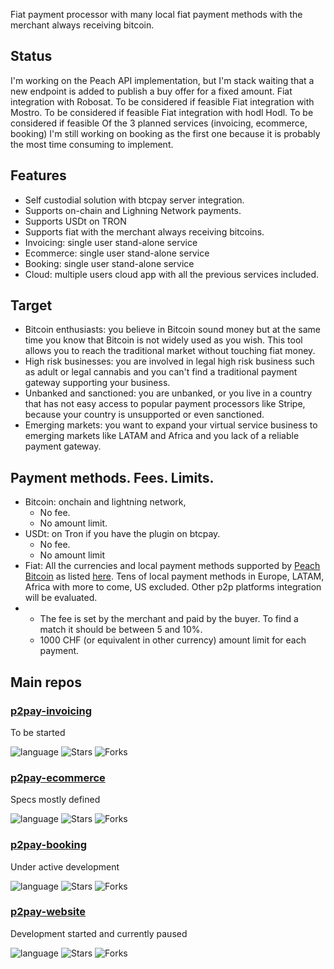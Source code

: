 Fiat payment processor with many local fiat payment methods with the merchant always receiving bitcoin.

## Status
I'm working on the Peach API implementation, but I'm stack waiting that a new endpoint is added to publish a buy offer for a fixed amount.
Fiat integration with Robosat. To be considered if feasible
Fiat integration with Mostro. To be considered if feasible
Fiat integration with hodl Hodl. To be considered if feasible
Of the 3 planned services (invoicing, ecommerce, booking) I'm still working on booking as the first one because it is probably the most time consuming to implement.

## Features
- Self custodial solution with btcpay server integration.  
- Supports on-chain and Lighning Network payments.
- Supports USDt on TRON
- Supports fiat with the merchant always receiving bitcoins.  
- Invoicing: single user stand-alone service
- Ecommerce: single user stand-alone service
- Booking: single user stand-alone service
- Cloud: multiple users cloud app with all the previous services included.

## Target
- Bitcoin enthusiasts: you believe in Bitcoin sound money but at the same time you know that Bitcoin is not widely used as you wish. This tool allows you to reach the traditional market without touching fiat money.  
- High risk businesses: you are involved in legal high risk business such as adult or legal cannabis and you can't find a traditional payment gateway supporting your business.  
- Unbanked and sanctioned: you are unbanked, or you live in a country that has not easy access to popular payment processors like Stripe, because your country is unsupported or even sanctioned.  
- Emerging markets: you want to expand your virtual service business to emerging markets like LATAM and Africa and you lack of a reliable payment gateway.

## Payment methods. Fees. Limits.
- Bitcoin: onchain and lightning network,
  - No fee.
  - No amount limit.  
- USDt: on Tron if you have the plugin on btcpay.
    - No fee.
    - No amount limit
- Fiat: All the currencies and local payment methods supported by [Peach Bitcoin](https://peachbitcoin.com) as listed [here](https://api.peachbitcoin.com/v1/info). Tens of local payment methods in Europe, LATAM, Africa with more to come, US excluded. Other p2p platforms integration will be evaluated.
-   - The fee is set by the merchant and paid by the buyer. To find a match it should be between 5 and 10%.
    - 1000 CHF (or equivalent in other currency) amount limit for each payment.
      
 ## Main repos

### [p2pay-invoicing](https://github.com/p2payserver/p2pay-invoicing)
To be started

![language](https://img.shields.io/github/languages/top/p2payserver/p2pay-invoicing)
![Stars](https://img.shields.io/github/stars/p2payserver/p2pay-invoicing?style=social)
![Forks](https://img.shields.io/github/forks/p2payserver/p2pay-invoicing?style=social)

### [p2pay-ecommerce](https://github.com/p2payserver/p2pay-ecommerce)
Specs mostly defined

![language](https://img.shields.io/github/languages/top/p2payserver/p2pay-ecommerce)
![Stars](https://img.shields.io/github/stars/p2payserver/p2pay-ecommerce?style=social)
![Forks](https://img.shields.io/github/forks/p2payserver/p2pay-ecommerce?style=social)

### [p2pay-booking](https://github.com/p2payserver/p2pay-booking)
Under active development

![language](https://img.shields.io/github/languages/top/p2payserver/p2pay-booking)
![Stars](https://img.shields.io/github/stars/p2payserver/p2pay-booking?style=social)
![Forks](https://img.shields.io/github/forks/p2payserver/p2pay-booking?style=social)

### [p2pay-website](https://github.com/p2payserver/p2pay-website)
Development started and currently paused

![language](https://img.shields.io/github/languages/top/p2payserver/p2pay-website)
![Stars](https://img.shields.io/github/stars/p2payserver/p2pay-website?style=social)
![Forks](https://img.shields.io/github/forks/p2payserver/p2pay-website?style=social)



